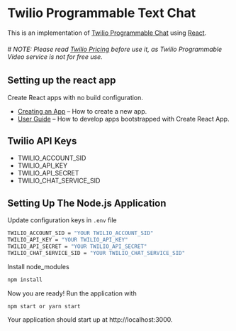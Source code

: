 # Twilio Programmable Text Chat 

This is an implementation of [Twilio Programmable Chat](https://www.twilio.com/console/chat/dashboard) using [React](https://facebook.github.io/react/).

###### # NOTE: Please read [Twilio Pricing](https://www.twilio.com/pricing "Twilio Pricing") before use it, as Twilio Programmable Video service is not for free use.

## Setting up the react app

Create React apps with no build configuration.

- [Creating an App](#creating-an-app) – How to create a new app.
- [User Guide](https://facebook.github.io/create-react-app/) – How to develop apps bootstrapped with Create React App.

## Twilio API Keys

- TWILIO_ACCOUNT_SID
- TWILIO_API_KEY
- TWILIO_API_SECRET
- TWILIO_CHAT_SERVICE_SID


## Setting Up The Node.js Application

Update configuration keys in `.env` file

```bash
TWILIO_ACCOUNT_SID = "YOUR TWILIO_ACCOUNT_SID" 
TWILIO_API_KEY = "YOUR TWILIO_API_KEY" 
TWILIO_API_SECRET = "YOUR TWILIO_API_SECRET"
TWILIO_CHAT_SERVICE_SID = "YOUR TWILIO_CHAT_SERVICE_SID"
```

Install node_modules

```bash
npm install
```

Now you are ready! Run the application with

```bash
npm start or yarn start
```

Your application should start up at http://localhost:3000.

